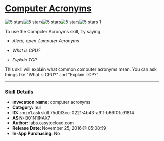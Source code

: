 # [Computer Acronyms](http://alexa.amazon.com/#skills/amzn1.ask.skill.75d013cc-0221-4b43-a91f-b66f01c91814)
![5 stars](../../images/ic_star_black_18dp_1x.png)![5 stars](../../images/ic_star_black_18dp_1x.png)![5 stars](../../images/ic_star_black_18dp_1x.png)![5 stars](../../images/ic_star_black_18dp_1x.png)![5 stars](../../images/ic_star_black_18dp_1x.png) 1

To use the Computer Acronyms skill, try saying...

* *Alexa, open Computer Acronyms*

* *What is CPU?*

* *Explain TCP*

This skill will explain what common computer acronyms mean. You can ask things like "What is CPU?" and "Explain TCP?"

***

### Skill Details

* **Invocation Name:** computer acronyms
* **Category:** null
* **ID:** amzn1.ask.skill.75d013cc-0221-4b43-a91f-b66f01c91814
* **ASIN:** B01N1INAX7
* **Author:** labs.easytocloud.com
* **Release Date:** November 25, 2016 @ 05:08:59
* **In-App Purchasing:** No
